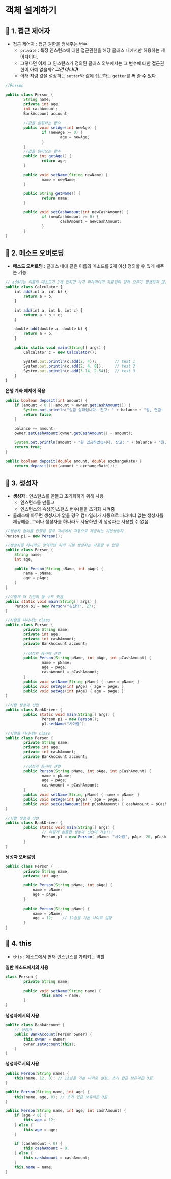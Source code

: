 # 객체 설계하기

## 📌 1. 접근 제어자

- 접근 제어자 : 접근 권한을 정해주는 변수
    - `private` : 특정 인스턴스에 대한 접근권한을 해당 클래스 내에서만 허용하는 제어자이다.
    - 그렇다면 이제 그 인스턴스가 정의된 클래스 외부에서는 그 변수에 대한 접근권한이 아예 없을까? ***그건 아니다!***
    - 아래 처럼 값을 설정하는 `setter`와 값에 접근하는 `getter`를 써 줄 수 있다

```java
//Person

public class Person {
		String name;
		private int age;
		int cashAmount;
		BankAccount account;
		
		//값을 설정하는 함수
		public void setAge(int newAge) {
				if (newAge >= 0) {
						age = newAge;
				}
		}
		//값을 읽어오는 함수 
		public int getAge() {
				return age;
		}

		public void setName(String newName) {
				name = newName;
		}

		public String getName() {
				return name;
		}

		public void setCashAmount(int newCashAmount) {
				if (newCashAmount >= 0) {
						cashAmount = newCashAmount;
				}
		}
}
```

## 📌 2. 메소드 오버로딩

- **메소드 오버로딩** : 클래스 내에 같은 이름의 메소드를 2개 이상 정의할 수 있게 해주는 기능

```jsx
// add라는 이름의 메소드가 3개 있지만 각각 파라미터의 자료형이 달라 오류가 발생하지 않음
public class Calculator {
    int add(int a, int b) {
        return a + b;
    }

    int add(int a, int b, int c) {
        return a + b + c;
    }

    double add(double a, double b) {
        return a + b;
    }

    public static void main(String[] args) {
        Calculator c = new Calculator();

        System.out.println(c.add(2, 4));        // test 1
        System.out.println(c.add(2, 4, 8));     // test 2
        System.out.println(c.add(3.14, 2.54));  // test 3
    }
}
```

**은행 계좌 예제에 적용**

```java
public boolean deposit(int amount) {
    if (amount < 0 || amount > owner.getCashAmount()) {
        System.out.println("입금 실패입니다. 잔고: " + balance + "원, 현금: " + owner.getCashAmount() + "원");
        return false;
    }

    balance += amount;
    owner.setCashAmount(owner.getCashAmount() - amount);

    System.out.println(amount + "원 입금하였습니다. 잔고: " + balance + "원, 현금: " + owner.getCashAmount() + "원");
    return true;
}

public boolean deposit(double amount, double exchangeRate) {
    return deposit((int(amount * exchangeRate)));
```

## 📌 3. 생성자

- **생성자** : 인스턴스를 만들고 초기화하기 위해 사용
    - 인스턴스를 만들고
    - 인스턴스의 속성(인스턴스 변수)들을 초기화 시켜줌
- 클래스에 아무런 생성자가 없을 경우 컴파일러가 자동으로 파라미터 없는 생성자를 제공해줌, 그러나 생성자를 하나라도 사용하면 이 생성자는 사용할 수 없음

```java
//생성자 정의를 안했을 경우 자바에서 자동으로 제공하는 기본생성자 
Person p1 = new Person();
```

```java
//생성자를 하나라도 정의하면 위의 기본 생성자는 사용할 수 없음
public class Person {
    String name;
    int age;

    public Person(String pName, int pAge) {
        name = pName;
        age = pAge;
    }
}

//이렇게 더 간단히 쓸 수도 있음
public static void main(String[] args) {
    Person p1 = new Person("김신의", 27);
}
```

```java
//사람을 나타내는 class
public class Person {
		private String name;
		private int age;
		private int cashAmount;
		private BankAccount account;
		
		//생성과 동시에 선언
		public Person(String pName, int pAge, int pCashAmount) {
				name = pName;
				age = pAge;
				cashAmount = pCashAmount;
		}
		public void setName(String pName) { name = pName; }
		public void setAge(int pAge) { age = pAge; }
		public void setAge(int pAge) { age = pAge; }
}

//사람 생성과 선언
public class BankDriver {
		public static void main(String[] args) {
				Person p1 = new Person();
				p1.setName("사아람");
```

```java
//사람을 나타내는 class
public class Person {
		private String name;
		private int age;
		private int cashAmount;
		private BankAccount account;
		
		//생성과 동시에 선언
		public Person(String pName, int pAge, int pCashAmount) {
				name = pName;
				age = pAge;
				cashAmount = pCashAmount;
		}
		public void setName(String pName) { name = pName; }
		public void setAge(int pAge) { age = pAge; }
		public void setCashAmount(int pCashAmount) { cashAmount = pCashAmount; }
}

//사람 생성과 선언
public class BankDriver {
		public static void main(String[] args) {
				// 이렇게 심플한 생성과 선언이 가능!!!
				Person p1 = new Person( pName: "사아람", pAge: 20, pCashAmount: 3000000 );
		}
}
```

**생성자 오버로딩**

```java
public class Person {
		private String name;		
		private int age;

		public Person(String pName, int pAge) {
		    name = pName;
		    age = pAge;
		}
		
		public Person(String pName) {
		    name = pName;
		    age = 12;    // 12살을 기본 나이로 설정
		}
}
```

## 📌 4. this

- `this` : 메소드에서 현재 인스턴스를 가리키는 역할

**일반 메소드에서의 사용**

```java
class Person {
		private String name;

		public void setName(String name) {
				this.name = name;
		}
}
```

**생성자에서의 사용**

```java
public class BankAccount {
    // 생성자
    public BankAccount(Person owner) {
        this.owner = owner;
        owner.setAccount(this);
    }
}
```

**생성자로서의 사용**

```java
public Person(String name) {
    this(name, 12, 0); // 12살을 기본 나이로 설정, 초기 현금 보유액은 0원.
}

public Person(String name, int age) {
    this(name, age, 0); // 초기 현금 보유액은 0원.
}

public Person(String name, int age, int cashAmount) {
    if (age < 0) {
        this.age = 12;
    } else {
        this.age = age;
    }

    if (cashAmount < 0) {
        this.cashAmount = 0;
    } else {
        this.cashAmount = cashAmount;
    }
    this.name = name;
}
```